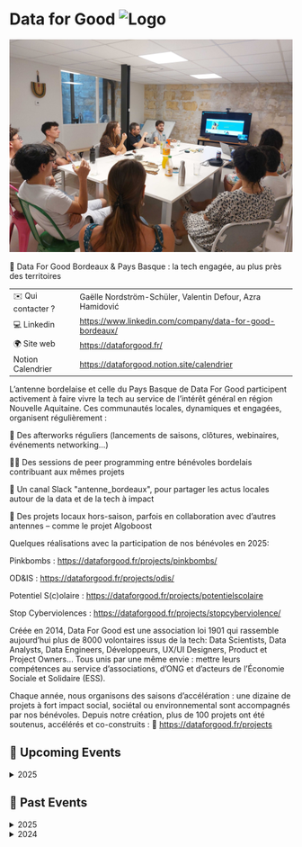 # Data for Good ![Logo](./logo-dataforgood-bordeaux.jpeg ':size=100')
![Photo évènement D4G Bdx](./dataforgoodbdx_accueil.jpg)

📍 Data For Good Bordeaux & Pays Basque : la tech engagée, au plus près des territoires


|                                |     |
| ------------------------------ | --- |
| ✉️ Qui contacter ?              | Gaëlle Nordström-Schüler, Valentin Defour, Azra Hamidović |
| 💻 Linkedin             | https://www.linkedin.com/company/data-for-good-bordeaux/ |
| 🌍 Site web                    | https://dataforgood.fr/ |
| Notion Calendrier       | https://dataforgood.notion.site/calendrier |



L’antenne bordelaise et celle du Pays Basque de Data For Good participent activement à faire vivre la tech au service de l’intérêt général en région Nouvelle Aquitaine. Ces communautés locales, dynamiques et engagées, organisent régulièrement :

🎉 Des afterworks réguliers (lancements de saisons, clôtures, webinaires, événements networking…)

🧑‍💻 Des sessions de peer programming entre bénévoles bordelais contribuant aux mêmes projets

💬 Un canal Slack "antenne_bordeaux", pour partager les actus locales autour de la data et de la tech à impact

🤝 Des projets locaux hors-saison, parfois en collaboration avec d’autres antennes – comme le projet Algoboost




Quelques réalisations avec la participation de nos bénévoles en 2025:

Pinkbombs : https://dataforgood.fr/projects/pinkbombs/

OD&IS : https://dataforgood.fr/projects/odis/

Potentiel S(c)olaire : https://dataforgood.fr/projects/potentielscolaire

Stop Cyberviolences : 
https://dataforgood.fr/projects/stopcyberviolence/



Créée en 2014, Data For Good est une association loi 1901 qui rassemble aujourd’hui plus de 8000 volontaires issus de la tech: Data Scientists, Data Analysts, Data Engineers, Développeurs, UX/UI Designers, Product et Project Owners… Tous unis par une même envie : mettre leurs compétences au service d’associations, d’ONG et d’acteurs de l’Économie Sociale et Solidaire (ESS).

Chaque année, nous organisons des saisons d’accélération : une dizaine de projets à fort impact social, sociétal ou environnemental sont accompagnés par nos bénévoles. Depuis notre création, plus de 100 projets ont été soutenus, accélérés et co-construits : 
🔗 https://dataforgood.fr/projects





<!-- EVENTS:START -->
## 📅 Upcoming Events
<details>
<summary>2025</summary>

| Date | Event | Location | Link |
|------|--------|----------|------|
| 10/09/2025 | Demo GenAI Impact | S38 Rue Pomme d'Or 33300 Bordeaux | https://www.eventbrite.fr/e/genai-impact-evaluation-des-impacts-environnementaux-de-lia-generative-tickets-1625133972459?aff=oddtdtcreator&utm-source=cp&utm-campaign=social&utm-content=attendeeshare&utm-medium=discovery&utm-term=listing |
</details>


## 📆 Past Events
<details>
<summary>2025</summary>

| Date | Event | Location | Link |
|------|--------|----------|------|
| 25/06/2025 | Summer Vibes | S38 Rue Pomme d'Or 33300 Bordeaux | https://www.eventbrite.fr/e/data-for-good-bordeaux-summer-vibes-tickets-1415639338369?aff=oddtdtcreator |
| 05/05/2025 | Démo Day Saison 13 | 38 Rue Pomme d'Or 33300 Bordeaux | https://www.eventbrite.fr/e/demo-day-saison-13-data-for-good-bordeaux-tickets-1329015504149?aff=oddtdtcreator |
| 24/03/2025 | RDV de mi-saison | 2 Rue Marc Sangnier 33130 Bègles | https://www.linkedin.com/posts/data-for-good-bordeaux_data-for-good-bordeaux-rdv-de-mi-saison-activity-7305929205865701377-ebUy?utm_source=share&utm_medium=member_desktop&rcm=ACoAAA4Q7ksBEG7UcHVMChLy0IQqsBJLX9kxNxg |
| 27/01/2025 | Lancement de la saison 13 ! | 2 Rue Marc Sangnier 33130 Bègles | https://www.eventbrite.com/e/1147521350249?aff=oddtdtcreator |
</details>

<details>
<summary>2024</summary>

| Date | Event | Location | Link |
|------|--------|----------|------|
| 09/12/2024 | Afterwork : Retours d'expérience des bénévoles | 38 Rue Pomme d'Or 33300 Bordeaux | https://www.eventbrite.fr/e/billets-data-for-good-bordeaux-afterwork-retours-dexperience-des-benevoles-1084009624969?aff=oddtdtcreator |
| 17/10/2024 | Afterwork de rentrée | 38 Rue Pomme d'Or 33300 Bordeaux | https://www.eventbrite.fr/e/billets-data-for-good-bordeaux-afterwork-de-rentree-1038789235567?utm-campaign=social&utm-content=attendeeshare&utm-medium=discovery&utm-term=listing&utm-source=cp&aff=ebdsshcopyurl |
</details>

<!-- EVENTS:END -->
